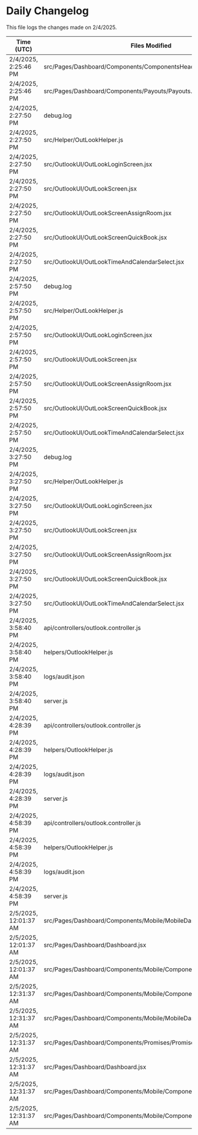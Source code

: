 # Daily Changelog

This file logs the changes made on 2/4/2025.

| Time (UTC)             | Files Modified                    | Changes (Addition/Deletion) |
|------------------------|-----------------------------------|-----------------------------|
| 2/4/2025, 2:25:46 PM | src/Pages/Dashboard/Components/ComponentsHeader.jsx | 5 Additions & 4 Deletions |
| 2/4/2025, 2:25:46 PM | src/Pages/Dashboard/Components/Payouts/Payouts.jsx | 13 Additions & 2 Deletions |
| 2/4/2025, 2:27:50 PM | debug.log | 6 Additions & 0 Deletions|
| 2/4/2025, 2:27:50 PM | src/Helper/OutLookHelper.js | 16 Additions & 3 Deletions|
| 2/4/2025, 2:27:50 PM | src/OutlookUI/OutLookLoginScreen.jsx | 4 Additions & 1 Deletions|
| 2/4/2025, 2:27:50 PM | src/OutlookUI/OutLookScreen.jsx | 7 Additions & 3 Deletions|
| 2/4/2025, 2:27:50 PM | src/OutlookUI/OutLookScreenAssignRoom.jsx | 1 Additions & 1 Deletions|
| 2/4/2025, 2:27:50 PM | src/OutlookUI/OutLookScreenQuickBook.jsx | 23 Additions & 8 Deletions|
| 2/4/2025, 2:27:50 PM | src/OutlookUI/OutLookTimeAndCalendarSelect.jsx | 0 Additions & 0 Deletions|
| 2/4/2025, 2:57:50 PM | debug.log | 6 Additions & 0 Deletions|
| 2/4/2025, 2:57:50 PM | src/Helper/OutLookHelper.js | 16 Additions & 3 Deletions|
| 2/4/2025, 2:57:50 PM | src/OutlookUI/OutLookLoginScreen.jsx | 4 Additions & 1 Deletions|
| 2/4/2025, 2:57:50 PM | src/OutlookUI/OutLookScreen.jsx | 7 Additions & 3 Deletions|
| 2/4/2025, 2:57:50 PM | src/OutlookUI/OutLookScreenAssignRoom.jsx | 1 Additions & 1 Deletions|
| 2/4/2025, 2:57:50 PM | src/OutlookUI/OutLookScreenQuickBook.jsx | 23 Additions & 8 Deletions|
| 2/4/2025, 2:57:50 PM | src/OutlookUI/OutLookTimeAndCalendarSelect.jsx | 0 Additions & 0 Deletions|
| 2/4/2025, 3:27:50 PM | debug.log | 6 Additions & 0 Deletions|
| 2/4/2025, 3:27:50 PM | src/Helper/OutLookHelper.js | 16 Additions & 3 Deletions|
| 2/4/2025, 3:27:50 PM | src/OutlookUI/OutLookLoginScreen.jsx | 4 Additions & 1 Deletions|
| 2/4/2025, 3:27:50 PM | src/OutlookUI/OutLookScreen.jsx | 7 Additions & 3 Deletions|
| 2/4/2025, 3:27:50 PM | src/OutlookUI/OutLookScreenAssignRoom.jsx | 1 Additions & 1 Deletions|
| 2/4/2025, 3:27:50 PM | src/OutlookUI/OutLookScreenQuickBook.jsx | 23 Additions & 8 Deletions|
| 2/4/2025, 3:27:50 PM | src/OutlookUI/OutLookTimeAndCalendarSelect.jsx | 0 Additions & 0 Deletions|
| 2/4/2025, 3:58:40 PM | api/controllers/outlook.controller.js | 24 Additions & 13 Deletions|
| 2/4/2025, 3:58:40 PM | helpers/OutlookHelper.js | 1 Additions & 1 Deletions|
| 2/4/2025, 3:58:40 PM | logs/audit.json | 15 Additions & 15 Deletions|
| 2/4/2025, 3:58:40 PM | server.js | 0 Additions & 3 Deletions|
| 2/4/2025, 4:28:39 PM | api/controllers/outlook.controller.js | 24 Additions & 13 Deletions|
| 2/4/2025, 4:28:39 PM | helpers/OutlookHelper.js | 1 Additions & 1 Deletions|
| 2/4/2025, 4:28:39 PM | logs/audit.json | 15 Additions & 15 Deletions|
| 2/4/2025, 4:28:39 PM | server.js | 0 Additions & 3 Deletions|
| 2/4/2025, 4:58:39 PM | api/controllers/outlook.controller.js | 24 Additions & 13 Deletions|
| 2/4/2025, 4:58:39 PM | helpers/OutlookHelper.js | 1 Additions & 1 Deletions|
| 2/4/2025, 4:58:39 PM | logs/audit.json | 15 Additions & 15 Deletions|
| 2/4/2025, 4:58:39 PM | server.js | 0 Additions & 3 Deletions|
| 2/5/2025, 12:01:37 AM | src/Pages/Dashboard/Components/Mobile/MobileDashboard.jsx | 5 Additions & 1 Deletions|
| 2/5/2025, 12:01:37 AM | src/Pages/Dashboard/Dashboard.jsx | 2 Additions & 2 Deletions|
| 2/5/2025, 12:01:37 AM | src/Pages/Dashboard/Components/Mobile/Components/MobileOverview.jsx | 0 Additions & 0 Deletions|
| 2/5/2025, 12:31:37 AM | src/Pages/Dashboard/Components/Mobile/Components/MobileNavigator.jsx | 1 Additions & 1 Deletions|
| 2/5/2025, 12:31:37 AM | src/Pages/Dashboard/Components/Mobile/MobileDashboard.jsx | 10 Additions & 2 Deletions|
| 2/5/2025, 12:31:37 AM | src/Pages/Dashboard/Components/Promises/Promises.jsx | 7 Additions & 7 Deletions|
| 2/5/2025, 12:31:37 AM | src/Pages/Dashboard/Dashboard.jsx | 2 Additions & 2 Deletions|
| 2/5/2025, 12:31:37 AM | src/Pages/Dashboard/Components/Mobile/Components/MobileApprovals.jsx | 0 Additions & 0 Deletions|
| 2/5/2025, 12:31:37 AM | src/Pages/Dashboard/Components/Mobile/Components/MobileOverview.jsx | 0 Additions & 0 Deletions|
